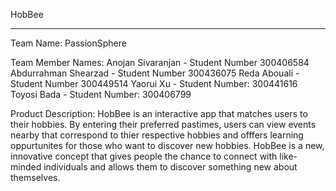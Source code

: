 HobBee
*****

Team Name: PassionSphere

Team Member Names:
Anojan Sivaranjan - Student Number 300406584
Abdurrahman Shearzad - Student Number 300436075
Reda Abouali - Student Number 300449514
Yaorui Xu - Student Number: 300441616
Toyosi Bada - Student Number: 300406799

Product Description: HobBee is an interactive app that matches users to their hobbies. By entering their preferred pastimes, users can view events nearby that correspond to thier respective hobbies and offfers learning oppurtunites for those who want to discover new hobbies. HobBee is a new, innovative concept that gives people the chance to connect with like-minded individuals and allows them to discover something new about themselves.
